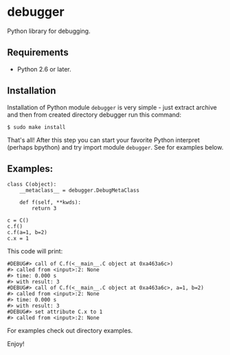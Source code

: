 # debugger

Python library for debugging.

## Requirements

- Python 2.6 or later.

## Installation

Installation of Python module `debugger` is very simple - just extract archive
and then from created directory debugger run this command:

    $ sudo make install

That's all! After this step you can start your favorite Python interpret (perhaps
bpython) and try import module `debugger`. See for examples below.


## Examples:

    class C(object):
        __metaclass__ = debugger.DebugMetaClass

        def f(self, **kwds):
            return 3

    c = C()
    c.f()
    c.f(a=1, b=2)
    c.x = 1

This code will print:

    #DEBUG#> call of C.f(<__main__.C object at 0xa463a6c>)
    #> called from <input>:2: None
    #> time: 0.000 s
    #> with result: 3
    #DEBUG#> call of C.f(<__main__.C object at 0xa463a6c>, a=1, b=2)
    #> called from <input>:2: None
    #> time: 0.000 s
    #> with result: 3
    #DEBUG#> set attribute C.x to 1
    #> called from <input>:2: None

For examples check out directory examples.


Enjoy!
